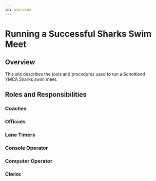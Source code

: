```yaml
---
id: overview
---
```


# Running a Successful Sharks Swim Meet

## Overview
This site describes the tools and procedures used to run a Schottland YMCA Sharks swim meet.

## Roles and Responsibilities

### Coaches

### Officials

### Lane Timers

### Console Operator

### Computer Operator

### Clerks

